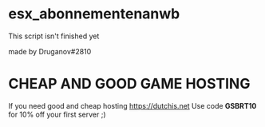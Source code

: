 # esx_abonnementenanwb

This script isn't finished yet

made by Druganov#2810

# CHEAP AND GOOD GAME HOSTING
If you need good and cheap hosting https://dutchis.net
Use code **GSBRT10** for 10% off your first server ;)
